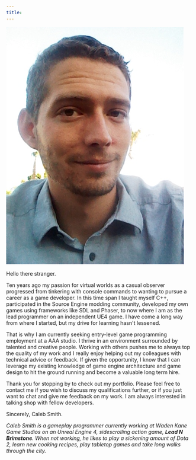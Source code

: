```yaml
---
title:
---
```


![ProfilePicture](/assets/img/profilepic.jpg)

Hello there stranger.

Ten years ago my passion for virtual worlds as a casual observer progressed from tinkering with console commands to wanting to pursue a career as a game developer. In this time span I taught myself C++, participated in the Source Engine modding community, developed my own games using frameworks like SDL and Phaser, to now where I am as the lead programmer on an independent UE4 game. I have come a long way from where I started, but my drive for learning hasn't lessened.

That is why I am currently seeking entry-level game programming employment at a AAA studio. I thrive in an environment surrounded by talented and creative people. Working with others pushes me to always top the quality of my work and I really enjoy helping out my colleagues with technical advice or feedback. If given the opportunity, I know that I can leverage my existing knowledge of game engine architecture and game design to hit the ground running and become a valuable long term hire.

Thank you for stopping by to check out my portfolio. Please feel free to contact me if you wish to discuss my qualifications further, or if you just want to chat and give me feedback on my work. I am always interested in talking shop with fellow developers.

Sincerely,
Caleb Smith.

_Caleb Smith is a gameplay programmer currently working at Waden Kane Game Studios on an Unreal Engine 4, sidescrolling action game, **Lead N Brimstone**. When not working, he likes to play a sickening amount of Dota 2, learn new cooking recipes, play tabletop games and take long walks through the city._
